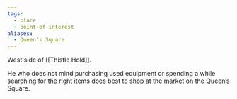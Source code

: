 ```yaml
---
tags:
  - place
  - point-of-interest
aliases:
  - Queen’s Square
---
```

West side of [[Thistle Hold]].

He who does not mind purchasing used equipment or spending a while searching for the right items does best to shop at the market on the Queen’s Square.